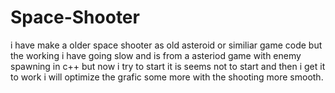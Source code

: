 # Space-Shooter
i have make a older space shooter as old asteroid or similiar game code 
but the working i have going slow and is from a asteriod game with enemy spawning in c++ but now i try to start it is seems not to start and then i get it to work i will optimize the grafic some more with the shooting 
more smooth.
